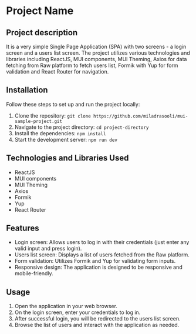 # Project Name

## Project description
It is a very simple Single Page Application (SPA) with two screens - a login screen and a users list screen. The project utilizes various technologies and libraries including ReactJS, MUI components, MUI Theming, Axios for data fetching from Raw platform to fetch users list, Formik with Yup for form validation and React Router for navigation.

## Installation
Follow these steps to set up and run the project locally:

1. Clone the repository: `git clone https://github.com/miladrasooli/mui-sample-project.git`
2. Navigate to the project directory: `cd project-directory`
3. Install the dependencies: `npm install`
4. Start the development server: `npm run dev`

## Technologies and Libraries Used
- ReactJS
- MUI components
- MUI Theming
- Axios
- Formik
- Yup
- React Router

## Features
- Login screen: Allows users to log in with their credentials (just enter any valid input and press login).
- Users list screen: Displays a list of users fetched from the Raw platform.
- Form validation: Utilizes Formik and Yup for validating form inputs.
- Responsive design: The application is designed to be responsive and mobile-friendly.

## Usage
1. Open the application in your web browser.
2. On the login screen, enter your credentials to log in.
3. After successful login, you will be redirected to the users list screen.
4. Browse the list of users and interact with the application as needed.
